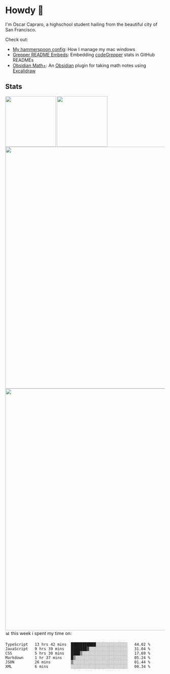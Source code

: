# Howdy :wave:
I'm Oscar Capraro, a highschool student hailing from the beautiful city of San Francisco.


Check out:
- [My hammerspoon config](https://github.com/ocapraro/.hammerspoon): How I manage my mac windows
- [Grepper README Embeds](https://github.com/ocapraro/grepper-readme-embeds): Embedding [codeGrepper](codegrepper.com) stats in GitHub READMEs
- [Obsidian Math+](https://github.com/ocapraro/obsidian-math-plus): An [Obsidian](https://obsidian.md/) plugin for taking math notes using [Excalidraw](https://github.com/excalidraw/excalidraw)

## Stats

<div width="100%"><a href="https://github.com/anuraghazra/github-readme-stats">
<img align="left" height="160em" src="https://github-readme-stats.vercel.app/api?username=ocapraro&show_icons=true&theme=dark&count_private=true" />
<img align="left" height="160em" src="https://github-readme-stats.vercel.app/api/top-langs/?username=ocapraro&theme=dark&layout=compact&count_private=true" />
</a></div>

<br><br><br><br><br><br><br><br>
<div><a href="https://github.com/ocapraro/grepper-readme-embeds">
<img align="left" width="765em" src="https://grepper-readme-embeds.vercel.app/api/frameworks?id=44392&width=969" />
<br><br><br><br><br><br><br><br><br>
<img align="left" width="765em" src="https://grepper-readme-embeds.vercel.app/api/activity?name=Oscar%20Capraro&id=44392" />
</a></div>

<br><br><br><br><br><br><br><br><br>
📊 this week i spent my time on:
<!--START_SECTION:waka-->

```text
TypeScript   13 hrs 42 mins  ███████████░░░░░░░░░░░░░░   44.02 %
JavaScript   9 hrs 39 mins   ███████▓░░░░░░░░░░░░░░░░░   31.04 %
CSS          5 hrs 30 mins   ████▒░░░░░░░░░░░░░░░░░░░░   17.69 %
Markdown     1 hr 37 mins    █▒░░░░░░░░░░░░░░░░░░░░░░░   05.24 %
JSON         26 mins         ▒░░░░░░░░░░░░░░░░░░░░░░░░   01.44 %
XML          6 mins          ░░░░░░░░░░░░░░░░░░░░░░░░░   00.34 %
```

<!--END_SECTION:waka-->
